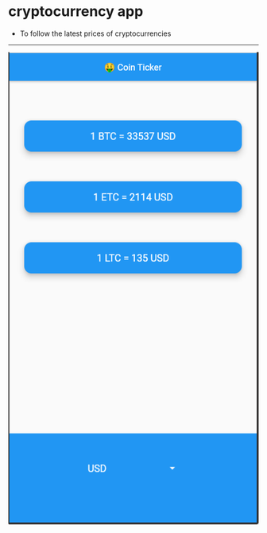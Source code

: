 # cryptocurrency  app
* To follow the latest prices of cryptocurrencies 
---
![crypto app image](https://raw.githubusercontent.com/AhmedKhairyM0/cryptocurrency_app/main/Screenshot%20from%202021-07-03%2000-12-04.png?token=AS3TYOVCRENVQU6NLPNLFATBLJGQG)
